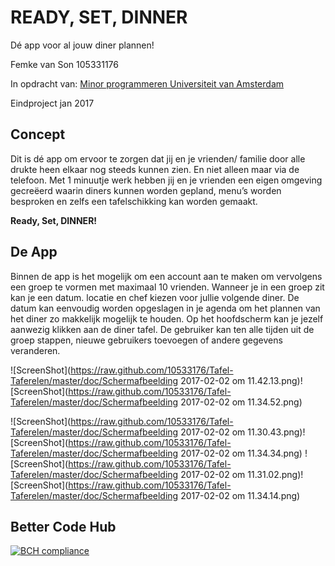 # READY, SET, DINNER
Dé app voor al jouw diner plannen! 

Femke van Son 
105331176 

In opdracht van: [Minor programmeren Universiteit van Amsterdam](http://www.mprog.nl)

Eindproject jan 2017 

## Concept 

Dit is dé app om ervoor te zorgen dat jij en je vrienden/ familie door alle drukte heen elkaar nog steeds kunnen zien. 
En niet alleen maar via de telefoon. Met 1 minuutje werk hebben jij en je vrienden een eigen omgeving gecreëerd waarin diners kunnen worden gepland, menu’s worden besproken en zelfs een tafelschikking kan worden gemaakt.

**Ready, Set, DINNER!** 

## De App 

Binnen de app is het mogelijk om een account aan te maken om vervolgens een groep te vormen met maximaal 10 vrienden. Wanneer je in een groep zit kan je een datum. locatie en chef kiezen voor jullie volgende diner. De datum kan eenvoudig worden opgeslagen in je agenda om het plannen van het diner zo makkelijk mogelijk te houden. Op het hoofdscherm kan je jezelf aanwezig klikken aan de diner tafel. De gebruiker kan ten alle tijden uit de groep stappen, nieuwe gebruikers toevoegen of andere gegevens veranderen. 

![ScreenShot](https://raw.github.com/10533176/Tafel-Taferelen/master/doc/Schermafbeelding 2017-02-02 om 11.42.13.png)![ScreenShot](https://raw.github.com/10533176/Tafel-Taferelen/master/doc/Schermafbeelding 2017-02-02 om 11.34.52.png)

![ScreenShot](https://raw.github.com/10533176/Tafel-Taferelen/master/doc/Schermafbeelding 2017-02-02 om 11.30.43.png)![ScreenShot](https://raw.github.com/10533176/Tafel-Taferelen/master/doc/Schermafbeelding 2017-02-02 om 11.34.34.png)
![ScreenShot](https://raw.github.com/10533176/Tafel-Taferelen/master/doc/Schermafbeelding 2017-02-02 om 11.31.02.png)![ScreenShot](https://raw.github.com/10533176/Tafel-Taferelen/master/doc/Schermafbeelding 2017-02-02 om 11.34.14.png)


## Better Code Hub 

[![BCH compliance](https://bettercodehub.com/edge/badge/10533176/TafelTaferelen)](https://bettercodehub.com)




